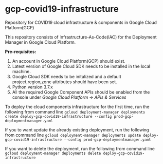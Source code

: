 # gcp-covid19-infrastructure
Repository for COVID19 cloud infrastructure &amp; components in Google Cloud Platform(GCP)

This repository consists of Infrastructure-As-Code(IAC) for the Deployment Manager in Google Cloud Platform.

**Pre-requisites:**
1. An account in Google Cloud Platform(GCP) should exist.
2. Latest version of Google Cloud SDK needs to be installed in the local machine.
3. Google Cloud SDK needs to be initalized and a default project,region,zone attributes should have been set.
4. Python version 3.7.x
5. All the required Google Component APIs should be enabled from the console under *Google Cloud Platform -> APIs & Services*

To deploy the cloud components infrastructure for the first time, run the following from command line
`gcloud deployment-manager deployments create deploy-gcp-covid19-infrastructure --config prod-gcp-deploymentmanager.yaml`

If you to want update the already existing deployment, run the following from command line
`gcloud deployment-manager deployments update deploy-gcp-covid19-infrastructure --config prod-gcp-deploymentmanager.yaml`

If you want to delete the deployment, run the following from command line
`gcloud deployment-manager deployments delete deploy-gcp-covid19-infrastructure`
